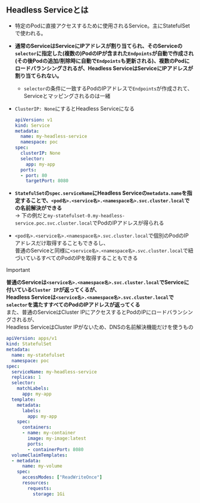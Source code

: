 ## Headless Serviceとは
- 特定のPodに直接アクセスするために使用されるService。主にStatefulSetで使われる。
- **通常のServiceはServiceにIPアドレスが割り当てられ、そのServiceの`selector`に指定した(複数の)PodのIPが含まれた`Endpoints`が自動で作成され (その後Podの追加/削除時に自動で`Endpoints`も更新される)、複数のPodにロードバランシングされるが、Headless ServiceはServiceにIPアドレスが割り当てられない。**
  - `selector`の条件に一致するPodのIPアドレスで`Endpoints`が作成されて、Serviceとマッピングされるのは一緒
- `ClusterIP: None`にするとHeadless Serviceになる  
  ```yaml
  apiVersion: v1
  kind: Service
  metadata:
    name: my-headless-service
    namespace: poc
  spec:
    clusterIP: None
    selector:
      app: my-app
    ports:
    - port: 80
      targetPort: 8080
  ```

- **`StatefulSet`の`spec.serviceName`にHeadless Serviceの`metadata.name`を指定することで、`<pod名>.<service名>.<namespace名>.svc.cluster.local`での名前解決ができる**  
  → 下の例だと`my-statefulset-0.my-headless-service.poc.svc.cluster.local`でPodのIPアドレスが得られる  

- `<pod名>.<service名>.<namespace名>.svc.cluster.local`で個別のPodのIPアドレスだけ取得することもできるし、  
  普通のServiceと同様に`<service名>.<namespace名>.svc.cluster.local`で紐づいているすべてのPodのIPを取得することもできる

> [!IMPORTANT]  
> **普通のServiceは`<service名>.<namespace名>.svc.cluster.local`でServiceに付いている`Cluster IP`が返ってくるが、  
> Headless Serviceは`<service名>.<namespace名>.svc.cluster.local`で`selector`を満たすすべてのPodのIPアドレスが返ってくる**  
> また、普通のServiceはCluster IPにアクセスするとPodのIPにロードバランシングされるが、  
> Headless ServiceはCluster IPがないため、DNSの名前解決機能だけを使うもの

  ```yaml
  apiVersion: apps/v1
  kind: StatefulSet
  metadata:
    name: my-statefulset
    namespace: poc
  spec:
    serviceName: my-headless-service
    replicas: 1
    selector:
      matchLabels:
        app: my-app
    template:
      metadata:
        labels:
          app: my-app
      spec:
        containers:
        - name: my-container
          image: my-image:latest
          ports:
          - containerPort: 8080
    volumeClaimTemplates:
    - metadata:
        name: my-volume
      spec:
        accessModes: ["ReadWriteOnce"]
        resources:
          requests:
            storage: 1Gi
  ```
